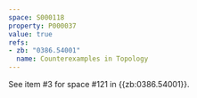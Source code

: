 ```yaml
---
space: S000118
property: P000037
value: true
refs:
- zb: "0386.54001"
  name: Counterexamples in Topology
---
```


See item #3 for space #121 in {{zb:0386.54001}}.
